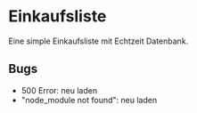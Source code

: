 # Einkaufsliste

Eine simple Einkaufsliste mit Echtzeit Datenbank.

## Bugs

- 500 Error: neu laden
- "node_module not found": neu laden
